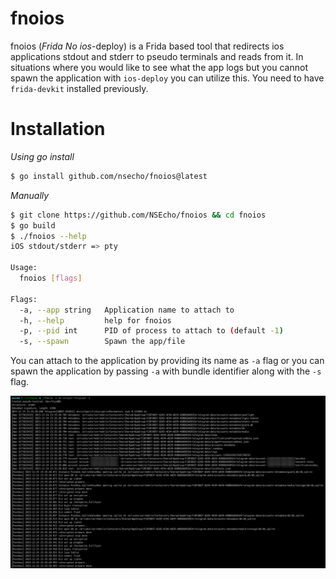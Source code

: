 # fnoios
fnoios (_Frida_ _No_ _ios_-deploy) is a Frida based tool that redirects ios applications stdout and stderr to pseudo terminals and reads from it. In situations where you would like to see what 
the app logs but you cannot spawn the application with `ios-deploy` you can utilize this. You need to have `frida-devkit` installed previously.

# Installation

_Using go install_

```bash
$ go install github.com/nsecho/fnoios@latest
```

_Manually_

```bash
$ git clone https://github.com/NSEcho/fnoios && cd fnoios
$ go build
$ ./fnoios --help
iOS stdout/stderr => pty

Usage:
  fnoios [flags]

Flags:
  -a, --app string   Application name to attach to
  -h, --help         help for fnoios
  -p, --pid int      PID of process to attach to (default -1)
  -s, --spawn        Spawn the app/file
```

You can attach to the application by providing its name as `-a` flag or you can spawn the application by passing `-a` with 
bundle identifier along with the `-s` flag.

![Running on Telegram](./running.png)
